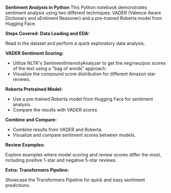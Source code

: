 **Sentiment Analysis in Python**
This Python notebook demonstrates sentiment analysis using two different techniques: VADER (Valence Aware Dictionary and sEntiment Reasoner) and a pre-trained Roberta model from Hugging Face.

**Steps Covered:**
**Data Loading and EDA:**

Read in the dataset and perform a quick exploratory data analysis.

**VADER Sentiment Scoring:**

- Utilize NLTK's SentimentIntensityAnalyzer to get the neg/neu/pos scores of the text using a "bag of words" approach.
- Visualize the compound score distribution for different Amazon star reviews.

**Roberta Pretrained Model:**

- Use a pre-trained Roberta model from Hugging Face for sentiment analysis.
- Compare the results with VADER scores

**Combine and Compare:**

- Combine results from VADER and Roberta.
- Visualize and compare sentiment scores between models.

**Review Examples:**

Explore examples where model scoring and review scores differ the most, including positive 1-star and negative 5-star reviews.

**Extra: Transformers Pipeline:**

Showcase the Transformers Pipeline for quick and easy sentiment predictions.

